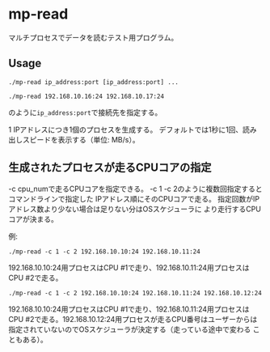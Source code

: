 # mp-read

マルチプロセスでデータを読むテスト用プログラム。

## Usage

```
./mp-read ip_address:port [ip_address:port] ...
```

```
./mp-read 192.168.10.16:24 192.168.10.17:24
```
のように``ip_address:port``で接続先を指定する。

1 IPアドレスにつき1個のプロセスを生成する。
デフォルトでは1秒に1回、読み出しスピードを表示する（単位: MB/s）。

## 生成されたプロセスが走るCPUコアの指定

-c cpu_numで走るCPUコアを指定できる。
-c 1 -c 2のように複数回指定するとコマンドラインで指定した
IPアドレス順にそのCPUコアで走る。
指定回数がIPアドレス数より少ない場合は足りない分はOSスケジューラに
より走行するCPUコアが決まる。

例:

```
./mp-read -c 1 -c 2 192.168.10.10:24 192.168.10.11:24
```

192.168.10.10:24用プロセスはCPU #1で走り、192.168.10.11:24用プロセスは
CPU #2で走る。

```
./mp-read -c 1 -c 2 192.168.10.10:24 192.168.10.11:24 192.168.10.12:24
```
192.168.10.10:24用プロセスはCPU #1で走り、192.168.10.11:24用プロセスは
CPU #2で走る。192.168.10.12:24用プロセスが走るCPU番号はユーザーからは
指定されていないのでOSスケジューラが決定する（走っている途中で変わる
こともある）。
